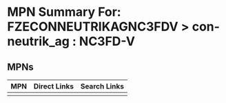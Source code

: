 



# MPN Summary For: FZECONNEUTRIKAGNC3FDV > con-neutrik_ag : NC3FD-V

## MPNs
  

|MPN|Direct Links|Search Links|
| :--- | :--- | :--- |
||||
